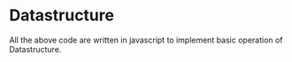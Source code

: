 # Datastructure
All the above code are written in javascript to implement basic operation of Datastructure.
